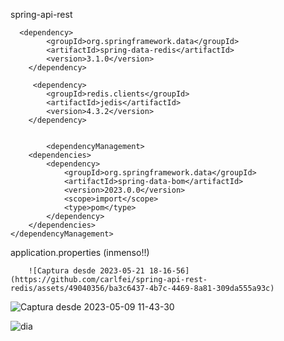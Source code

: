 spring-api-rest
      
      <dependency>
            <groupId>org.springframework.data</groupId>
            <artifactId>spring-data-redis</artifactId>
            <version>3.1.0</version>
        </dependency>
        
         <dependency>
            <groupId>redis.clients</groupId>
            <artifactId>jedis</artifactId>
            <version>4.3.2</version>
        </dependency>
        
        
            <dependencyManagement>
        <dependencies>
            <dependency>
                <groupId>org.springframework.data</groupId>
                <artifactId>spring-data-bom</artifactId>
                <version>2023.0.0</version>
                <scope>import</scope>
                <type>pom</type>
            </dependency>
        </dependencies>
    </dependencyManagement>
        
        
application.properties (inmenso!!)



        ![Captura desde 2023-05-21 18-16-56](https://github.com/carlfei/spring-api-rest-redis/assets/49040356/ba3c6437-4b7c-4469-8a81-309da555a93c)

        
        

![Captura desde 2023-05-09 11-43-30](https://user-images.githubusercontent.com/49040356/237060211-9ce78dde-340f-4783-b8fa-da86d364dc44.png)

![dia](https://github.com/carlfei/spring-api-rest/assets/49040356/0fc5695d-9a02-47c5-88e4-777ee7a93284)
